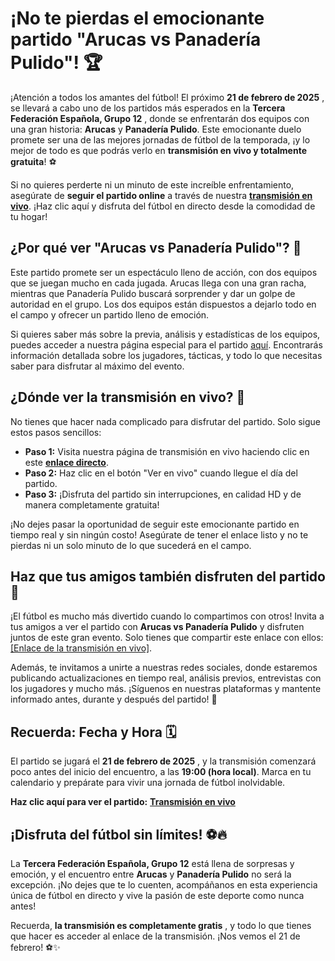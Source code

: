# ¡No te pierdas el emocionante partido "Arucas vs Panadería Pulido"! 🏆

¡Atención a todos los amantes del fútbol! El próximo **21 de febrero de 2025** , se llevará a cabo uno de los partidos más esperados en la **Tercera Federación Española, Grupo 12** , donde se enfrentarán dos equipos con una gran historia: **Arucas** y **Panadería Pulido**. Este emocionante duelo promete ser una de las mejores jornadas de fútbol de la temporada, ¡y lo mejor de todo es que podrás verlo en **transmisión en vivo y totalmente gratuita**! ⚽

Si no quieres perderte ni un minuto de este increíble enfrentamiento, asegúrate de **seguir el partido online** a través de nuestra [**transmisión en vivo**](https://tinyurl.com/livestreamfreeo?st=Arucas+vs+Panader%C3%ADa+Pulido&si=gh). ¡Haz clic aquí y disfruta del fútbol en directo desde la comodidad de tu hogar!

## ¿Por qué ver "Arucas vs Panadería Pulido"? 🤩

Este partido promete ser un espectáculo lleno de acción, con dos equipos que se juegan mucho en cada jugada. Arucas llega con una gran racha, mientras que Panadería Pulido buscará sorprender y dar un golpe de autoridad en el grupo. Los dos equipos están dispuestos a dejarlo todo en el campo y ofrecer un partido lleno de emoción.

Si quieres saber más sobre la previa, análisis y estadísticas de los equipos, puedes acceder a nuestra página especial para el partido [aquí](https://tinyurl.com/livestreamfreeo?st=Arucas+vs+Panader%C3%ADa+Pulido&si=gh). Encontrarás información detallada sobre los jugadores, tácticas, y todo lo que necesitas saber para disfrutar al máximo del evento.

## ¿Dónde ver la transmisión en vivo? 🔴

No tienes que hacer nada complicado para disfrutar del partido. Solo sigue estos pasos sencillos:

- **Paso 1:** Visita nuestra página de transmisión en vivo haciendo clic en este [**enlace directo**](https://tinyurl.com/livestreamfreeo?st=Arucas+vs+Panader%C3%ADa+Pulido&si=gh).
- **Paso 2:** Haz clic en el botón "Ver en vivo" cuando llegue el día del partido.
- **Paso 3:** ¡Disfruta del partido sin interrupciones, en calidad HD y de manera completamente gratuita!

¡No dejes pasar la oportunidad de seguir este emocionante partido en tiempo real y sin ningún costo! Asegúrate de tener el enlace listo y no te pierdas ni un solo minuto de lo que sucederá en el campo.

## Haz que tus amigos también disfruten del partido 📲

¡El fútbol es mucho más divertido cuando lo compartimos con otros! Invita a tus amigos a ver el partido con **Arucas vs Panadería Pulido** y disfruten juntos de este gran evento. Solo tienes que compartir este enlace con ellos: [[Enlace de la transmisión en vivo]](https://tinyurl.com/livestreamfreeo?st=Arucas+vs+Panader%C3%ADa+Pulido&si=gh).

Además, te invitamos a unirte a nuestras redes sociales, donde estaremos publicando actualizaciones en tiempo real, análisis previos, entrevistas con los jugadores y mucho más. ¡Síguenos en nuestras plataformas y mantente informado antes, durante y después del partido! 🚀

## Recuerda: Fecha y Hora 🗓️

El partido se jugará el **21 de febrero de 2025** , y la transmisión comenzará poco antes del inicio del encuentro, a las **19:00 (hora local)**. Marca en tu calendario y prepárate para vivir una jornada de fútbol inolvidable.

**Haz clic aquí para ver el partido:** [**Transmisión en vivo**](https://tinyurl.com/livestreamfreeo?st=Arucas+vs+Panader%C3%ADa+Pulido&si=gh)

## ¡Disfruta del fútbol sin límites! ⚽🔥

La **Tercera Federación Española, Grupo 12** está llena de sorpresas y emoción, y el encuentro entre **Arucas** y **Panadería Pulido** no será la excepción. ¡No dejes que te lo cuenten, acompáñanos en esta experiencia única de fútbol en directo y vive la pasión de este deporte como nunca antes!

Recuerda, **la transmisión es completamente gratis** , y todo lo que tienes que hacer es acceder al enlace de la transmisión. ¡Nos vemos el 21 de febrero! ⚽✨
